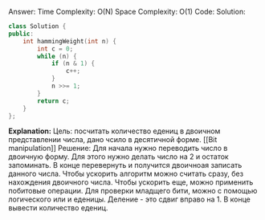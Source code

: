 Answer:
	Time Complexity: O(N)
	Space Complexity: O(1)
Code:
Solution:
```cpp
class Solution {
public:
	int hammingWeight(int n) {
		int c = 0;
		while (n) {
			if (n & 1) {
				c++;
			}
			n >>= 1;
		}
		return c;
	}
};
```
**Explanation:**
	Цель: посчитать количество едениц в двоичном представлении числа, дано чсило в десятичной форме.
	[[Bit manipulation]]
	Решение: Для начала нужно переводить число в двоичную форму. Для этого нужно делать число на 2 и остаток запоминать. В конце перевернуть и получится двоичноая записать данного числа.
	Чтобы ускорить алгоритм можно считать сразу, без нахождения двоичного числа.
	Чтобы ускорить еще, можно применить побитовые операции. Для проверки младщего бити, можно с помощью логического или и еденицы.
	Деление - это сдвиг вправо на 1.
	В конце вывести количество едениц.